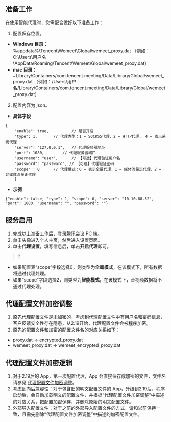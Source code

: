 ## 准备工作
在使用智能代理时，您需配合做好以下准备工作：
1. 配置保存位置。
 - **Windows 目录：** %appdata%\Tencent\Wemeet\Global\wemeet_proxy.dat （例如：C:\Users\用户名\AppData\Roaming\Tencent\Wemeet\Global\wemeet_proxy.dat）
 - **mac 目录：**~Library/Containers/com.tencent.meeting/Data/Library/Global/wemeet_proxy.dat （例如：/Users/用户名/Library/Containers/com.tencent.meeting/Data/Library/Global/wemeet_proxy.dat）
2. 配置内容为 json。
 - **具体字段**
```plaintext
{
    "enable": true, 		 // 是否开启
    "type": 1,		 // 代理类型：1 = SOCKS5代理，2 = HTTP代理， 4 = 表示系统代理
    "server": "127.0.0.1",	 // 代理服务器地址
    "port": 1080,		 // 代理服务器端口
    "username": "user", 	 // 【可选】代理验证用户名
    "password": "password", // 【可选】代理验证密码
    "scope" : 0		 // 代理模式：0 = 表示全量代理，1 = 媒体流量走代理，2 = 非媒体流量走代理
    }
```
 - **示例**
```plaintext
{"enable": false, "type": 1, "scope": 0, "server": "10.10.88.52", "port": 1080, "username": "", "password": ""}
```


## 服务启用
1. 完成以上准备工作后，登录腾讯会议 PC 端。
2. 单击头像进入个人主页，然后进入设置页面。
3. 单击**代理设置**，填写信息后，单击**开启代理**即可。
>?
 - 如果配置表“scope”字段选择0，则类型为**全局模式**，在该模式下，所有数据将通过代理处理。
 - 如果“scope”字段选择2，则类型为**智能模式**，在该模式下，音视频数据将不通过代理处理。

[](id:adjust)
## 代理配置文件加密调整
1. 原先代理配置文件是未加密的，考虑到代理配置文件中有用户名和密码信息，客户反馈安全性存在隐患，从2.19开始，代理配置文件会被程序加密。  
2. 原先的配置文件和加密的配置文件名的对应关系如下：
 - proxy.dat -> encrypted_proxy.dat
 - wemeet_proxy.dat -> wemeet_encrypted_proxy.dat

## 代理配置文件加密逻辑
1. 对于2.19后的 App，第一次配置代理，App 会直接保存成加密的文件，文件名请参见 [代理配置文件加密调整](#adjust)。    
2. 考虑到向后兼容性：对于包含旧的明文配置文件的 App，升级到2.19后，程序启动后，会自动加载明文的配置文件，并根据“代理配置文件加密调整”中描述的对应关系，把配置加密保存，并删除原始的明文配置文件。
3. 外部导入配置文件：对于之前的外部导入配置文件的方式，请和以前保持一致，且需先删除“代理配置文件加密调整”中描述的加密配置文件。
